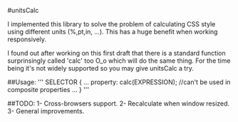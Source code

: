 #unitsCalc

I implemented this library to solve the problem of calculating CSS style using different units (%,pt,in, ...). This has a huge benefit when working responsively.

I found out after working on this first draft that there is a standard function surprinsingly called 'calc' too O_o which will do the same thing. For the time being it's not widely supported so you may give unitsCalc a try.

##Usage:
'''
SELECTOR  {
    ...
    property: calc(EXPRESSION); //can't be used in composite properties
    ...
}
'''

##TODO:
1- Cross-browsers support.
2- Recalculate when window resized.
3- General improvements.